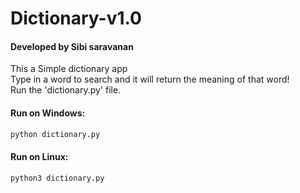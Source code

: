 # Dictionary-v1.0
#### Developed by Sibi saravanan

This a Simple dictionary app  
Type in a word to search and it will return the meaning of that word!  
Run the 'dictionary.py' file.  

#### Run on Windows:

```sh
python dictionary.py
```

#### Run on Linux:

```sh
python3 dictionary.py
```
